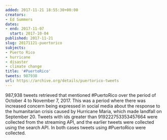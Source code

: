 ```yaml
---
added: 2017-11-21 18:55:30+00:00
creators:
- Ed Summers
dates:
- end: 2017-11-07
  start: 2017-10-04
published: 2017-11-21
slug: 20171121-puertorico
subjects:
- Puerto Rico
- hurricane
- disaster
- climate change
title: '#PuertoRico'
tweets: 987938
url: https://archive.org/details/puertorico-tweets
---
```


987,938 tweets retrieved that mentioned #PuertoRico over the period of October 4 to November 7, 2017. This was a period where there was increased concern being expressed in social media about the response to the humanitarian crisis caused by Hurricane Maria, which made landfall on September 20. Tweets with ids greater than 919222753353457664 were collected from the streaming API, and the earlier tweets were collected using the search API. In both cases tweets using #PuertoRico were collected.
